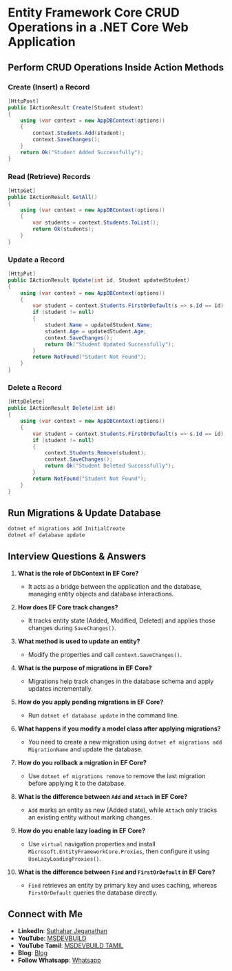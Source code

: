 # Entity Framework Core CRUD Operations in a .NET Core Web Application

## Perform CRUD Operations Inside Action Methods

### Create (Insert) a Record
```csharp
[HttpPost]
public IActionResult Create(Student student)
{
    using (var context = new AppDBContext(options))
    {
        context.Students.Add(student);
        context.SaveChanges();
    }
    return Ok("Student Added Successfully");
}
```

### Read (Retrieve) Records
```csharp
[HttpGet]
public IActionResult GetAll()
{
    using (var context = new AppDBContext(options))
    {
        var students = context.Students.ToList();
        return Ok(students);
    }
}
```

### Update a Record
```csharp
[HttpPut]
public IActionResult Update(int id, Student updatedStudent)
{
    using (var context = new AppDBContext(options))
    {
        var student = context.Students.FirstOrDefault(s => s.Id == id);
        if (student != null)
        {
            student.Name = updatedStudent.Name;
            student.Age = updatedStudent.Age;
            context.SaveChanges();
            return Ok("Student Updated Successfully");
        }
        return NotFound("Student Not Found");
    }
}
```

### Delete a Record
```csharp
[HttpDelete]
public IActionResult Delete(int id)
{
    using (var context = new AppDBContext(options))
    {
        var student = context.Students.FirstOrDefault(s => s.Id == id);
        if (student != null)
        {
            context.Students.Remove(student);
            context.SaveChanges();
            return Ok("Student Deleted Successfully");
        }
        return NotFound("Student Not Found");
    }
}
```

## Run Migrations & Update Database
```sh
dotnet ef migrations add InitialCreate
dotnet ef database update
```

## Interview Questions & Answers

1. **What is the role of DbContext in EF Core?**
   - It acts as a bridge between the application and the database, managing entity objects and database interactions.

2. **How does EF Core track changes?**
   - It tracks entity state (Added, Modified, Deleted) and applies those changes during `SaveChanges()`.

3. **What method is used to update an entity?**
   - Modify the properties and call `context.SaveChanges()`.

4. **What is the purpose of migrations in EF Core?**
   - Migrations help track changes in the database schema and apply updates incrementally.

5. **How do you apply pending migrations in EF Core?**
   - Run `dotnet ef database update` in the command line.

6. **What happens if you modify a model class after applying migrations?**
   - You need to create a new migration using `dotnet ef migrations add MigrationName` and update the database.

7. **How do you rollback a migration in EF Core?**
   - Use `dotnet ef migrations remove` to remove the last migration before applying it to the database.

8. **What is the difference between `Add` and `Attach` in EF Core?**
   - `Add` marks an entity as new (Added state), while `Attach` only tracks an existing entity without marking changes.

9. **How do you enable lazy loading in EF Core?**
   - Use `virtual` navigation properties and install `Microsoft.EntityFrameworkCore.Proxies`, then configure it using `UseLazyLoadingProxies()`.

10. **What is the difference between `Find` and `FirstOrDefault` in EF Core?**
    - `Find` retrieves an entity by primary key and uses caching, whereas `FirstOrDefault` queries the database directly.


## Connect with Me
- **LinkedIn**: [Suthahar Jeganathan](https://www.linkedin.com/in/jssuthahar/)
- **YouTube**: [MSDEVBUILD](https://www.youtube.com/@MSDEVBUILD)
- **YouTube Tamil**: [MSDEVBUILD TAMIL](https://www.youtube.com/@MSDEVBUILDTamil)
- **Blog**: [Blog](https://www.msdevbuild.com/)
- **Follow Whatsapp**: [Whatsapp](https://www.whatsapp.com/channel/0029Va5j2rHEFeXcTlUhQB0J)



